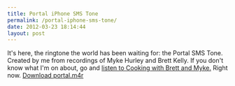 ```yaml
---
title: Portal iPhone SMS Tone
permalink: /portal-iphone-sms-tone/
date: 2012-03-23 18:14:44
layout: post
---
```


It's here, the ringtone the world has been waiting for: the Portal SMS Tone. Created by me from recordings of Myke Hurley and Brett Kelly. If you don't know what I'm on about, go and [listen to Cooking with Brett and Myke.](http://www.70decibels.com/cookingwith/) Right now. [Download portal.m4r](http://cl.ly/FGbf)